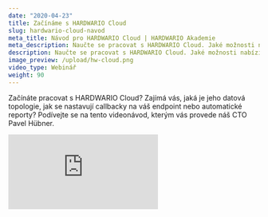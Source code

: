 ```yaml
---
date: "2020-04-23"
title: Začínáme s HARDWARIO Cloud
slug: hardwario-cloud-navod
meta_title: Návod pro HARDWARIO Cloud | HARDWARIO Akademie
meta_description: Naučte se pracovat s HARDWARIO Cloud. Jaké možnosti nabízí? Zjistěte, jak často zařízení vysílá a naměřené hodnoty odešlete na váš endpoint.
description: Naučte se pracovat s HARDWARIO Cloud. Jaké možnosti nabízí? Zjistěte, jak často zařízení vysílá a naměřené hodnoty odešlete na váš endpoint.
image_preview: /upload/hw-cloud.png
video_type: Webinář
weight: 90
---
```


Začínáte pracovat s HARDWARIO Cloud? Zajímá vás, jaká je jeho datová topologie,  jak se nastavují callbacky na váš endpoint nebo automatické reporty? Podívejte se na tento videonávod, kterým vás provede náš CTO Pavel Hübner.


<div class = "video-container">
<iframe src="https://www.youtube.com/embed/S3Iiy3TM_oQ?modestbranding=1&amp;showinfo=0&amp;rel=0&amp;html5=1&amp;widgetid=2" frameborder="0" allow="accelerometer; autoplay; encrypted-media; gyroscope; picture-in-picture" allowfullscreen></iframe>
</div>
